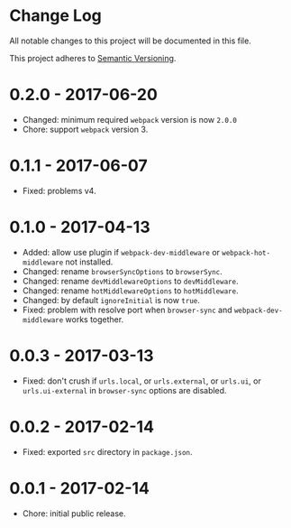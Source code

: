 # Change Log

All notable changes to this project will be documented in this file.

This project adheres to [Semantic Versioning](http://semver.org/).

# 0.2.0 - 2017-06-20

-   Changed: minimum required `webpack` version is now `2.0.0`
-   Chore: support `webpack` version 3.

# 0.1.1 - 2017-06-07

-   Fixed: problems v4.

# 0.1.0 - 2017-04-13

-   Added: allow use plugin if `webpack-dev-middleware` or `webpack-hot-middleware` not installed.
-   Changed: rename `browserSyncOptions` to `browserSync`.
-   Changed: rename `devMiddlewareOptions` to `devMiddleware`.
-   Changed: rename `hotMiddlewareOptions` to `hotMiddleware`.
-   Changed: by default `ignoreInitial` is now `true`. 
-   Fixed: problem with resolve port when `browser-sync` and `webpack-dev-middleware` works together.

# 0.0.3 - 2017-03-13

-   Fixed: don't crush if `urls.local`, or `urls.external`, or `urls.ui`, or `urls.ui-external` 
    in `browser-sync` options are disabled.

# 0.0.2 - 2017-02-14

-   Fixed: exported `src` directory in `package.json`.

# 0.0.1 - 2017-02-14

-   Chore: initial public release.
